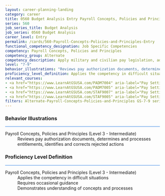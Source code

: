 ```yaml
---
layout: career-planning-landing
category: career
title: 0560 Budget Analysis Entry Payroll Concepts, Policies and Principles
series: 560
job_series_title: Budget Analysis
job_series: 0560 Budget Analysis
career_level: Entry
permalink: /cards/560-Payroll-Concepts-Policies-and-Principles-Entry
functional_competency_designation: Job Specific Competencies
competency: Payroll Concepts, Policies and Principles
competency_group: Alternate
competency_description: Apply military and civilian pay legislation, administrative and regulatory requirements, laws and policies governing military and civilian pay activities and processes
level: "7-9"
behavior_illustrations: "Reviews pay authorization documents, determines and processes entitlements, identifies and corrects rejected actions"
proficiency_level_definition: Applies the competency in difficult situations ? Requires occasional guidance ? Demonstrates understanding of concepts and processes
relevant_courses: 
- <a href="https://www.LearnAtGSUSA.com/PADM7004" aria-label="Pay Setting for FWS Positions (PADM7001), GSU - https://www.LearnAtGSUSA.com/PADM7004">Pay Setting for FWS Positions (PADM7001), GSU</a>
- <a href="https://www.LearnAtGSUSA.com/PADM7005" aria-label="Pay Setting for GS Positions (PADM7002), GSU - https://www.LearnAtGSUSA.com/PADM7005">Pay Setting for GS Positions (PADM7002), GSU</a>
- <a href="https://www.LearnAtGSUSA.com/STAF9007" aria-label="Pay Setting&#58; Federal Wage System (STAF9004), GSU - https://www.LearnAtGSUSA.com/STAF9007">Pay Setting&#58; Federal Wage System (STAF9004), GSU</a>
- <a href="https://www.LearnAtGSUSA.com/STAF9005" aria-label="Pay Setting&#58; General Schedule (STAF9002), GSU - https://www.LearnAtGSUSA.com/STAF9005">Pay Setting&#58; General Schedule (STAF9002), GSU</a>
filters: Alternate-Payroll-Concepts-Policies-and-Principles GS-7-9 series-0560
---
```


<div class="desktop:grid-col-6 margin-y-3">
  <div class="border-top-2 bg-white padding-3 shadow-5 height-full members-hover border-1px button-border border-top-blue radius-lg card-text-color">
    <h3>Behavior Illustrations</h3>
    <hr style="background-color: #1b74e0 !important;"/>
    <dl class="text-base card-content-color"><dt>Payroll Concepts, Policies and Principles (Level 3 - Intermediate)</dt><dd>Reviews pay authorization documents, determines and processes entitlements, identifies and corrects rejected actions</dd></dl>
  </div>
</div>
<div class="desktop:grid-col-6 margin-y-3">
  <div class="border-top-2 bg-white padding-3 shadow-5 height-full members-hover border-1px button-border border-top-blue radius-lg card-text-color">
    <h3>Proficiency Level Definition</h3>
     <hr style="background-color: #1b74e0 !important;"/>
    <dl class="text-base card-content-color"><dt>Payroll Concepts, Policies and Principles (Level 3 - Intermediate)</dt><dd>Applies the competency in difficult situations </dd><dd> Requires occasional guidance </dd><dd> Demonstrates understanding of concepts and processes</dd></dl>
  </div>
</div>